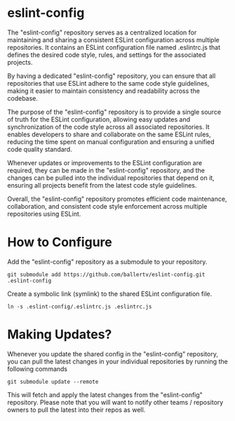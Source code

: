 # eslint-config
The "eslint-config" repository serves as a centralized location for maintaining and sharing a consistent ESLint configuration across multiple repositories. It contains an ESLint configuration file named .eslintrc.js that defines the desired code style, rules, and settings for the associated projects.

By having a dedicated "eslint-config" repository, you can ensure that all repositories that use ESLint adhere to the same code style guidelines, making it easier to maintain consistency and readability across the codebase.

The purpose of the "eslint-config" repository is to provide a single source of truth for the ESLint configuration, allowing easy updates and synchronization of the code style across all associated repositories. It enables developers to share and collaborate on the same ESLint rules, reducing the time spent on manual configuration and ensuring a unified code quality standard.

Whenever updates or improvements to the ESLint configuration are required, they can be made in the "eslint-config" repository, and the changes can be pulled into the individual repositories that depend on it, ensuring all projects benefit from the latest code style guidelines.

Overall, the "eslint-config" repository promotes efficient code maintenance, collaboration, and consistent code style enforcement across multiple repositories using ESLint.


# How to Configure
Add the "eslint-config" repository as a submodule to your repository.
```
git submodule add https://github.com/ballertv/eslint-config.git .eslint-config
```
Create a symbolic link (symlink) to the shared ESLint configuration file.
```
ln -s .eslint-config/.eslintrc.js .eslintrc.js
```

# Making Updates? 
Whenever you update the shared config in the "eslint-config" repository, you can pull the latest changes in your individual repositories by running the following commands
```
git submodule update --remote
```
This will fetch and apply the latest changes from the "eslint-config" repository. Please note that you will want to notify other teams / repository owners to pull the latest into their repos as well. 

